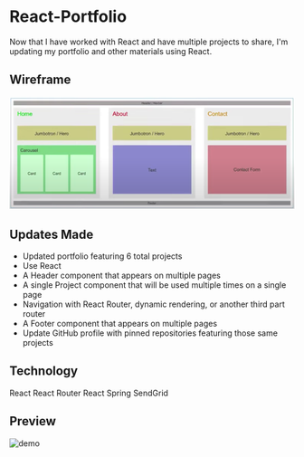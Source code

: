 # React-Portfolio

Now that I have worked with React and have multiple projects to share, I'm updating my portfolio and other materials using React.

## Wireframe

![wireframe](Wireframe.png)

## Updates Made

- Updated portfolio featuring 6 total projects
- Use React
- A Header component that appears on multiple pages
- A single Project component that will be used multiple times on a single page
- Navigation with React Router, dynamic rendering, or another third part router
- A Footer component that appears on multiple pages
- Update GitHub profile with pinned repositories featuring those same projects

## Technology

React
React Router
React Spring
SendGrid

## Preview

![demo](ReactPortfolio.gif)
